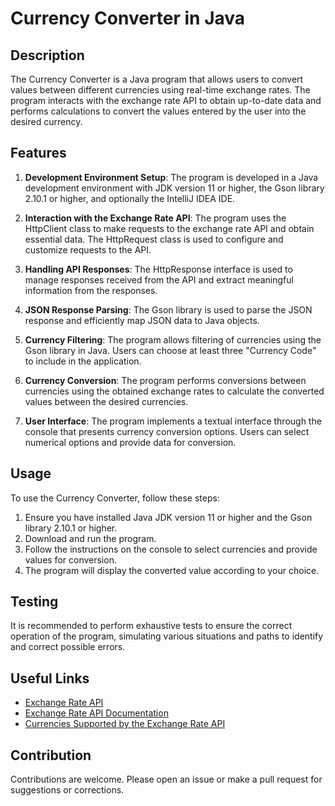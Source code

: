 # Currency Converter in Java

## Description

The Currency Converter is a Java program that allows users to convert values between different currencies using real-time exchange rates. The program interacts with the exchange rate API to obtain up-to-date data and performs calculations to convert the values entered by the user into the desired currency.

## Features

1. **Development Environment Setup**: The program is developed in a Java development environment with JDK version 11 or higher, the Gson library 2.10.1 or higher, and optionally the IntelliJ IDEA IDE.

2. **Interaction with the Exchange Rate API**: The program uses the HttpClient class to make requests to the exchange rate API and obtain essential data. The HttpRequest class is used to configure and customize requests to the API.

3. **Handling API Responses**: The HttpResponse interface is used to manage responses received from the API and extract meaningful information from the responses.

4. **JSON Response Parsing**: The Gson library is used to parse the JSON response and efficiently map JSON data to Java objects.

5. **Currency Filtering**: The program allows filtering of currencies using the Gson library in Java. Users can choose at least three "Currency Code" to include in the application.

6. **Currency Conversion**: The program performs conversions between currencies using the obtained exchange rates to calculate the converted values between the desired currencies.

7. **User Interface**: The program implements a textual interface through the console that presents currency conversion options. Users can select numerical options and provide data for conversion.

## Usage

To use the Currency Converter, follow these steps:

1. Ensure you have installed Java JDK version 11 or higher and the Gson library 2.10.1 or higher.
2. Download and run the program.
3. Follow the instructions on the console to select currencies and provide values for conversion.
4. The program will display the converted value according to your choice.

## Testing

It is recommended to perform exhaustive tests to ensure the correct operation of the program, simulating various situations and paths to identify and correct possible errors.

## Useful Links

- [Exchange Rate API](https://www.exchangerate-api.com/)
- [Exchange Rate API Documentation](https://www.exchangerate-api.com/docs/java-currency-api)
- [Currencies Supported by the Exchange Rate API](https://www.exchangerate-api.com/docs/supported-currencies)

## Contribution

Contributions are welcome. Please open an issue or make a pull request for suggestions or corrections.
